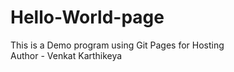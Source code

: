 # Hello-World-page
This is a Demo program using Git Pages for Hosting
<br>
Author - Venkat Karthikeya
